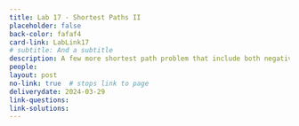 ```yaml
---
title: Lab 17 - Shortest Paths II 
placeholder: false
back-color: fafaf4
card-link: LabLink17
# subtitle: And a subtitle
description: A few more shortest path problem that include both negative edges and cycles potentially requiring algorithms other than Djikstra's.
people:
layout: post
no-link: true  # stops link to page 
deliverydate: 2024-03-29
link-questions: 
link-solutions: 
---
```










